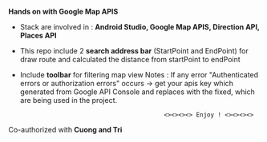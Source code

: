 **Hands on with Google Map APIS**
- Stack are involved in : **Android Studio, Google Map APIS, Direction API, Places API**
- This repo include 2 **search address bar** (StartPoint and EndPoint) for draw route and calculated the distance from startPoint to endPoint 
- Include **toolbar** for filtering map view
Notes : If any error "Authenticated errors or authorization errors" occurs -> get your apis key which generated from Google API Console and replaces with the fixed, which are being used in the project.

                                              <><><><> Enjoy ! <><><><>

Co-authorized with **Cuong and Tri**
